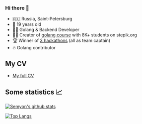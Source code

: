 ### Hi there 👋

* 🇷🇺 Russia, Saint-Petersburg
* 🚀 19 years old
* 👨‍💻 Golang & Backend Developer
* 👨‍🎓 Creator of [golang course](https://stepik.org/course/54403/) with 8K+ students on stepik.org
* 🏆 Winner of [3 hackathons](https://semyon.tech/#hackathons) (all as team captain)
* 🔥 Golang contributor

## My CV
* [My full CV](https://semyon.tech/CV.pdf)

## Some statistics 📈

[![Semyon's github stats](https://github-readme-stats.vercel.app/api?username=semyon-dev&show_icons=true&count_private=true)](https://github.com/anuraghazra/github-readme-stats)

[![Top Langs](https://github-readme-stats.vercel.app/api/top-langs/?username=semyon-dev&count_private=true&langs_count=6)](https://github.com/anuraghazra/github-readme-stats)
